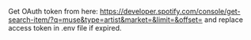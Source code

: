 Get OAuth token from here: https://developer.spotify.com/console/get-search-item/?q=muse&type=artist&market=&limit=&offset= and replace access token in .env file if expired.
